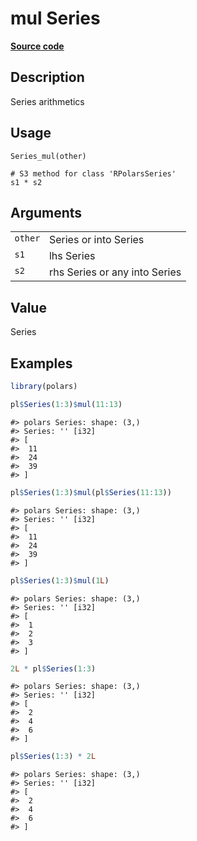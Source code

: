 

# mul Series

[**Source code**](https://github.com/pola-rs/r-polars/tree/8387e0a88c6889e6449b053999aada405c241066/R/series__series.R#L160)

## Description

Series arithmetics

## Usage

<pre><code class='language-R'>Series_mul(other)

# S3 method for class 'RPolarsSeries'
s1 * s2
</code></pre>

## Arguments

<table>
<tr>
<td style="white-space: nowrap; font-family: monospace; vertical-align: top">
<code id="Series_mul_:_other">other</code>
</td>
<td>
Series or into Series
</td>
</tr>
<tr>
<td style="white-space: nowrap; font-family: monospace; vertical-align: top">
<code id="Series_mul_:_s1">s1</code>
</td>
<td>
lhs Series
</td>
</tr>
<tr>
<td style="white-space: nowrap; font-family: monospace; vertical-align: top">
<code id="Series_mul_:_s2">s2</code>
</td>
<td>
rhs Series or any into Series
</td>
</tr>
</table>

## Value

Series

## Examples

``` r
library(polars)

pl$Series(1:3)$mul(11:13)
```

    #> polars Series: shape: (3,)
    #> Series: '' [i32]
    #> [
    #>  11
    #>  24
    #>  39
    #> ]

``` r
pl$Series(1:3)$mul(pl$Series(11:13))
```

    #> polars Series: shape: (3,)
    #> Series: '' [i32]
    #> [
    #>  11
    #>  24
    #>  39
    #> ]

``` r
pl$Series(1:3)$mul(1L)
```

    #> polars Series: shape: (3,)
    #> Series: '' [i32]
    #> [
    #>  1
    #>  2
    #>  3
    #> ]

``` r
2L * pl$Series(1:3)
```

    #> polars Series: shape: (3,)
    #> Series: '' [i32]
    #> [
    #>  2
    #>  4
    #>  6
    #> ]

``` r
pl$Series(1:3) * 2L
```

    #> polars Series: shape: (3,)
    #> Series: '' [i32]
    #> [
    #>  2
    #>  4
    #>  6
    #> ]
